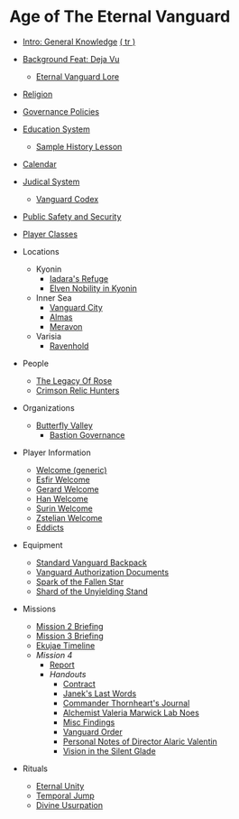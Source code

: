 # Age of The Eternal Vanguard
* [Intro: General Knowledge](Intro.md) [( tr )](Translations/tr/Intro.md)
* [Background Feat: Deja Vu](Background/DejaVu.md)
    * [Eternal Vanguard Lore](Background/Skill_Lore_Eternal_Vanguard.md)
* [Religion](General/Religion.md)
* [Governance Policies](General/Governance_Policy.md)
* [Education System](General/Education_System.md)
    * [Sample History Lesson](General/Sample_History_Lesson.md)
* [Calendar](General/Calendar.md)
* [Judical System](General/Judical_System.md)
    * [Vanguard Codex](General/Vanguard_Codex.md)
* [Public Safety and Security](General/Vanguard_Security.md)
* [Player Classes](General/Classes.md)
* Locations
    * Kyonin
        * [Iadara's Refuge](Location/Kyonin/Iadaras_Refuge.md)
        * [Elven Nobility in Kyonin](Location/Kyonin/Elven_Nobility.md)
    * Inner Sea
        * [Vanguard City](Location/Inner_Sea/Vanguard_City.md)
        * [Almas](Location/Inner_Sea/Almas.md)
        * [Meravon](Location/Inner_Sea/Meravon.md)
    * Varisia
        * [Ravenhold](Location/Varisia/Ravenhold.md)
* People
    * [The Legacy Of Rose](NPC/The_Legacy_of_Rose.md)
    * [Crimson Relic Hunters](NPC/Crimson_Relic_Hunters.md)
* Organizations
    * [Butterfly Valley](Organisation/Butterfly_Valley/Info.md)
        * [Bastion Governance](Organisation/Butterfly_Valley/Bastion_Governance.md)

* Player Information
    * [Welcome (generic)](Player/Welcome.md)
    * [Esfir Welcome](Player/Esfir_Welcome.md)
    * [Gerard Welcome](Player/Gerard_Welcome.md)
    * [Han Welcome](Player/Han_Welcome.md)
    * [Surin Welcome](Player/Surin_Welcome.md)
    * [Zstelian Welcome](Player/Zstelian_Welcome.md)
    * [Eddicts](Player/eddicts.md)

* Equipment
    * [Standard Vanguard Backpack](Equipment/Standard_Vanguard_Backpack.md)
    * [Vanguard Authorization Documents](Equipment/Vanguard_Authorization_Documents.md)
    * [Spark of the Fallen Star](Equipment/Spark_of_Fallen_Star.md)
    * [Shard of the Unyielding Stand](Equipment/Unyielding_Stand.md)

* Missions
    * [Mission 2 Briefing](Quests/Mission2/Briefing.md)
    * [Mission 3 Briefing](Quests/Mission3/Briefing.md)
    * [Ekujae Timeline](Quests/Mission3/Ekujae_Timeline.md)
    * *Mission 4*
        * [Report](Quests/Mission4/Report.md)
        * *Handouts*
            * [Contract](Quests/Mission4/handouts/Contract.md)
            * [Janek's Last Words](Quests/Mission4/handouts/Janek_Last_Words.md)
            * [Commander Thornheart's Journal](Quests/Mission4/handouts/Journal.md)
            * [Alchemist Valeria Marwick Lab Noes](Quests/Mission4/handouts/Lab_Notes.md)
            * [Misc Findings](Quests/Mission4/handouts/Misc_Info.md)
            * [Vanguard Order](Quests/Mission4/handouts/Order.md)
            * [Personal Notes of Director Alaric Valentin](Quests/Mission4/handouts/Personal_notes.md)
            * [Vision in the Silent Glade](Quests/Mission4/handouts/Vision.md)

* Rituals
    * [Eternal Unity](Ritual/Eternal_Unity.md)
    * [Temporal Jump](Ritual/Temporal_Jump.md)
    * [Divine Usurpation](Ritual/Divine_Usurpation.md)

